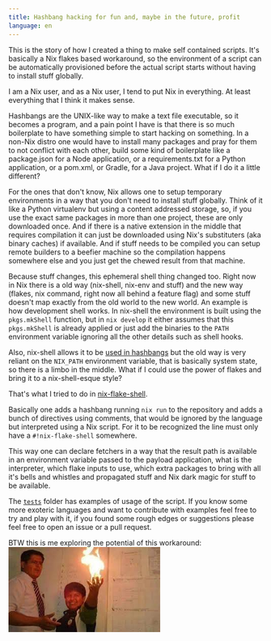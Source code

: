 ```yaml
---
title: Hashbang hacking for fun and, maybe in the future, profit 
language: en
---
```


This is the story of how I created a thing to make self contained scripts. It's basically a Nix flakes based workaround, so the environment of a script can be automatically provisioned before the actual script starts without having to install stuff globally.

I am a Nix user, and as a Nix user, I tend to put Nix in everything. At least everything that I think it makes sense.

Hashbangs are the UNIX-like way to make a text file executable, so it becomes a program, and a pain point I have is that there is so much boilerplate to have something simple to start hacking on something. In a non-Nix distro one would have to install many packages and pray for them to not conflict with each other, build some kind of boilerplate like a package.json for a Node application, or a requirements.txt for a Python application, or a pom.xml, or Gradle, for a Java project. What if I do it a little different?

For the ones that don't know, Nix allows one to setup temporary environments in a way that you don't need to install stuff globally. Think of it like a Python virtualenv but using a content addressed storage, so, if you use the exact same packages in more than one project, these are only downloaded once. And if there is a native extension in the middle that requires compilation it can just be downloaded using Nix's substituters (aka binary caches) if available. And if stuff needs to be compiled you can setup remote builders to a beefier machine so the compilation happens somewhere else and you just get the chewed result from that machine.

Because stuff changes, this ephemeral shell thing changed too. Right now in Nix there is a old way (nix-shell, nix-env and stuff) and the new way (flakes, nix command, right now all behind a feature flag) and some stuff doesn't map exactly from the old world to the new world. An example is how development shell works. In nix-shell the environment is built using the `pkgs.mkShell` function, but in `nix develop` it either assumes that this `pkgs.mkShell` is already applied or just add the binaries to the `PATH` environment variable ignoring all the other details such as shell hooks.

Also, nix-shell allows it to be [used in hashbangs](https://nixos.wiki/wiki/Nix-shell_shebang) but the old way is very reliant on the `NIX_PATH` environment variable, that is basically system state, so there is a limbo in the middle. What if I could use the power of flakes and bring it to a nix-shell-esque style?

That's what I tried to do in [nix-flake-shell](https://github.com/lucasew/nix-flake-shell).

Basically one adds a hashbang running `nix run` to the repository and adds a bunch of directives using comments, that would be ignored by the language but interpreted using a Nix script. For it to be recognized the line must only have a `#!nix-flake-shell` somewhere.

This way one can declare fetchers in a way that the result path is available in an environment variable passed to the payload application, what is the interpreter, which flake inputs to use, which extra packages to bring with all it's bells and whistles and propagated stuff and Nix dark magic for stuff to be available.

The [`tests`](https://github.com/lucasew/nix-flake-shell/tree/main/tests) folder has examples of usage of the script. If you know some more exoteric languages and want to contribute with examples feel free to try and play with it, if you found some rough edges or suggestions please feel free to open an issue or a pull request.

BTW this is me exploring the potential of this workaround: ![](meme.jpg)
